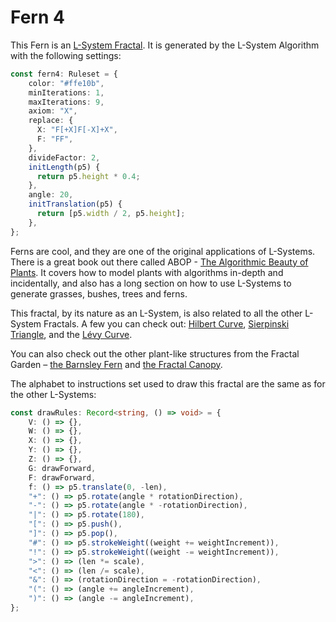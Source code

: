 # Fern 4

This Fern is an [L-System Fractal](https://en.wikipedia.org/wiki/L-system). It is generated by the L-System Algorithm with the following settings: 

```ts
const fern4: Ruleset = {
    color: "#ffe10b",
    minIterations: 1,
    maxIterations: 9,
    axiom: "X",
    replace: {
      X: "F[+X]F[-X]+X",
      F: "FF",
    },
    divideFactor: 2,
    initLength(p5) {
      return p5.height * 0.4;
    },
    angle: 20,
    initTranslation(p5) {
      return [p5.width / 2, p5.height];
    },
};
```

Ferns are cool, and they are one of the original applications of L-Systems. There is a great book out there called ABOP - [The Algorithmic Beauty of Plants](http://algorithmicbotany.org/papers/#abop). It covers how to model plants with algorithms in-depth and incidentally, and also has a long section on how to use L-Systems to generate grasses, bushes, trees and ferns.

This fractal, by its nature as an L-System, is also related to all the other L-System Fractals. A few you can check out: [Hilbert Curve](/l-system/hilbert-curve), [Sierpinski Triangle](/l-system/sierpinski-triangle), and the [Lévy Curve](/l-system/levy-curve).

You can also check out the other plant-like structures from the Fractal Garden – [the Barnsley Fern](/barnsley-fern) and [the Fractal Canopy](/fractal-canopy).

The alphabet to instructions set used to draw this fractal are the same as for the other L-Systems:

```ts
const drawRules: Record<string, () => void> = {
    V: () => {},
    W: () => {},
    X: () => {},
    Y: () => {},
    Z: () => {},
    G: drawForward,
    F: drawForward,
    f: () => p5.translate(0, -len),
    "+": () => p5.rotate(angle * rotationDirection),
    "-": () => p5.rotate(angle * -rotationDirection),
    "|": () => p5.rotate(180),
    "[": () => p5.push(),
    "]": () => p5.pop(),
    "#": () => p5.strokeWeight((weight += weightIncrement)),
    "!": () => p5.strokeWeight((weight -= weightIncrement)),
    ">": () => (len *= scale),
    "<": () => (len /= scale),
    "&": () => (rotationDirection = -rotationDirection),
    "(": () => (angle += angleIncrement),
    ")": () => (angle -= angleIncrement),
};
```